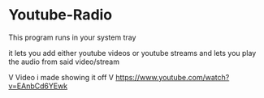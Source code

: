 # Youtube-Radio
This program runs in your system tray

it lets you add either youtube videos or youtube streams and lets you play the audio from said video/stream

V Video i made showing it off V
https://www.youtube.com/watch?v=EAnbCd6YEwk
